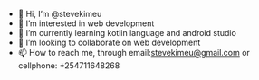 - 👋 Hi, I’m @stevekimeu
- 👀 I’m interested in web development
- 🌱 I’m currently learning kotlin language and android studio
- 💞️ I’m looking to collaborate on web development 
- 📫 How to reach me, through email:stevekimeu@gmail.com or cellphone: +254711648268

<!---
stevekimeu/stevekimeu is a ✨ special ✨ repository because its `README.md` (this file) appears on your GitHub profile.
You can click the Preview link to take a look at your changes.
--->
